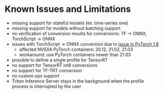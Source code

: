 <!--
Copyright (c) 2021, NVIDIA CORPORATION. All rights reserved.

Licensed under the Apache License, Version 2.0 (the "License");
you may not use this file except in compliance with the License.
You may obtain a copy of the License at

    http://www.apache.org/licenses/LICENSE-2.0

Unless required by applicable law or agreed to in writing, software
distributed under the License is distributed on an "AS IS" BASIS,
WITHOUT WARRANTIES OR CONDITIONS OF ANY KIND, either express or implied.
See the License for the specific language governing permissions and
limitations under the License.
-->
# Known Issues and Limitations

- missing support for stateful models (ex. time-series one)
- missing support for models without batching support
- no verification of conversion results for conversions: TF -> ONNX, TorchScript -> ONNX
- issues with TorchScript -> ONNX conversion due to [issue in PyTorch 1.8](https://github.com/pytorch/pytorch/issues/53506)
  - affected NVIDIA PyTorch containers: 20.12, 21.02, 21.03
  - workaround: use PyTorch containers newer than 21.03
- possible to define a single profile for TensorRT
- no support for TensorRT int8 conversions
- no support for TF-TRT conversion
- no custom ops support
- Triton Inference Server stays in the background when the profile
  process is interrupted by the user
